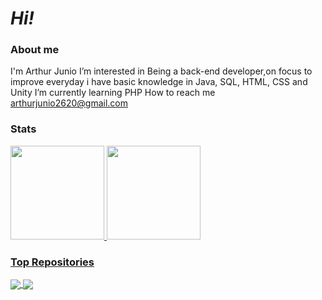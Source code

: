 # *Hi!*
### About me
I'm Arthur Junio
I’m interested in Being a back-end developer,on focus to improve everyday
i have basic knowledge in Java, SQL, HTML, CSS and Unity
I’m currently learning PHP
How to reach me arthurjunio2620@gmail.com

### Stats
<div>
  <a href="https://github.com/ArthurJ26">
  <img height="150em" src="https://github-readme-stats.vercel.app/api?username=ArthurJ26&theme=midnight-purple&show_icons=true"/>
  <img height="150em" src="https://github-readme-stats.vercel.app/api/top-langs/?username=ArthurJ26&layout=compact&langs_count=8&theme=midnight-purple"/>
</div>

### Top Repositories
<a href="https://github.com/ArthurJ26/Atividades-Faculdade">
  <img align="center" src="https://github-readme-stats.vercel.app/api/pin/?username=ArthurJ26&repo=Atividades-Faculdade&theme=midnight-purple" />
</a>

<a href="https://github.com/ArthurJ26/SitePlaylist">
  <img align="center" src="https://github-readme-stats.vercel.app/api/pin/?username=ArthurJ26&repo=SitePlaylist&theme=midnight-purple" />
</a>
